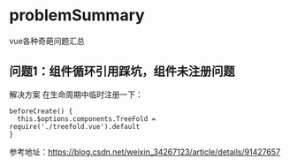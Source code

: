 # problemSummary
vue各种奇葩问题汇总

## 问题1：组件循环引用踩坑，组件未注册问题
解决方案  在生命周期中临时注册一下：

    beforeCreate() {
      this.$options.components.TreeFold = require('./treefold.vue').default
    }
参考地址：https://blog.csdn.net/weixin_34267123/article/details/91427657
